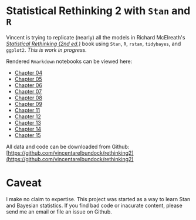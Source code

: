 # Statistical Rethinking 2 with `Stan` and `R`

Vincent is trying to replicate (nearly) all the models in Richard McElreath's [*Statistical Rethinking (2nd ed.)*](https://xcelab.net/rm/statistical-rethinking/) book using `Stan`, `R`, `rstan`, `tidybayes`, and `ggplot2`. *This is work in progress.*

Rendered `Rmarkdown` notebooks can be viewed here:

* [Chapter 04](https://vincentarelbundock.github.io/rethinking2/04.html)
* [Chapter 05](https://vincentarelbundock.github.io/rethinking2/05.html)
* [Chapter 06](https://vincentarelbundock.github.io/rethinking2/06.html)
* [Chapter 07](https://vincentarelbundock.github.io/rethinking2/07.html)
* [Chapter 08](https://vincentarelbundock.github.io/rethinking2/08.html)
* [Chapter 09](https://vincentarelbundock.github.io/rethinking2/09.html)
* [Chapter 11](https://vincentarelbundock.github.io/rethinking2/11.html)
* [Chapter 12](https://vincentarelbundock.github.io/rethinking2/12.html)
* [Chapter 13](https://vincentarelbundock.github.io/rethinking2/13.html)
* [Chapter 14](https://vincentarelbundock.github.io/rethinking2/14.html)
* [Chapter 15](https://vincentarelbundock.github.io/rethinking2/15.html)

All data and code can be downloaded from Github: [https://github.com/vincentarelbundock/rethinking2](https://github.com/vincentarelbundock/rethinking2)

# Caveat

I make no claim to expertise. This project was started as a way to learn Stan and Bayesian statistics. If you find bad code or inacurate content, please send me an email or file an issue on Github.
